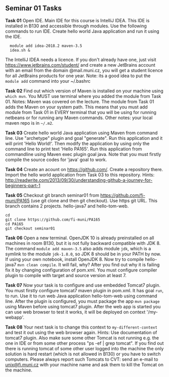 ## Seminar 01 Tasks 
**Task 01** Open IDE. Main IDE for this course is IntelliJ IDEA. This IDE is installed in B130 and accessible through modules. Use the following commands to run IDE. Create hello world Java application and run it using the IDE.
```
  module add idea-2018.2 maven-3.5
  idea.sh &
```
The IntelliJ IDEA needs a licence. If you don't already have one, just visit https://www.jetbrains.com/student/ and create a new JetBrains account with an email from the domain @mail.muni.cz, you will get a student licence for all JetBrains products for one year.
Note: its a good idea to put the `module add` command into your ~/.bashrc

**Task 02** Find out which version of Maven is installed on your machine using `which mvn`. You MUST use terminal where you added the module from Task 01. Notes: Maven was covered on the lecture. The module from Task 01 adds the Maven on your system path. This means that you must add module from Task 01 in EVERY terminal that you will be using for running netbeans or for running any Maven commands. Other notes: your local maven repo is in `~/.m2`.

**Task 03** Create hello world Java application using Maven from command line. Use "archetype" plugin and goal "generate". Run this application and it will print 'Hello World!'. Then modify the application by using only the command line to print text 'Hello PA165'. Run this application from commandline using Maven exec plugin goal java. Note that you must firstly compile the source codes for 'java' goal to work.

**Task 04** Create an acount on https://github.com/. Create a repository there. Import the hello world application from Task 03 to this repository. Hints: http://readwrite.com/2013/09/30/understanding-github-a-journey-for-beginners-part-1

**Task 05** Checkout git branch seminar01 from https://github.com/fi-muni/PA165 (use git clone and then git checkout). Use https git URL. This branch contains 2 projects. hello-java7 and hello-tom-web. 
```
cd
git clone https://github.com/fi-muni/PA165
cd PA165
git checkout seminar01
```

**Task 06** Open a new terminal. OpenJDK 10 is already preinstalled on all machines in room B130, but it is not fully backward compatible with JDK 8. The command `module add maven-3.5` also adds module `jdk`, which is a symlink to the module `jdk-1.8.0`, so JDK 8 should be in your PATH by now. If using your own notebook, install OpenJDK 8. Now try to compile hello-java7 `mvn clean compile`. It will fail, why? After you find out why it is failing fix it by changing configuration of pom.xml. You must configure compiler plugin to compile with target and source version at least 7.

**Task 07** Now your task is to configure and use embedded Tomcat7 plugin. You must firstly configure tomcat7 maven plugin in pom.xml. It has goal `run`, to run. Use it to run web Java application hello-tom-web using command line. After the plugin is configured, you must package the app `mvn package` using Maven before using tomcat7 plugin. After the web app is started you can use web browser to test it works, it will be deployed on context '/my-webapp'. 

**Task 08** Your next task is to change this context to `my-different-context` and test it out using the web browser again. Hints: Use documentation of tomcat7 plugin. Also make sure some other Tomcat is not running e.g. the one in IDE or from some other process "ps -ef | grep tomcat". If you find out there is running tomcat of some other user logged into the machine the only solution is hard restart (which is not allowed in B130) or you have to switch computers. Please always report such Tomcats to CVT: send an e-mail to unix@fi.muni.cz with your machine name and ask them to kill the Tomcat on the machine.

